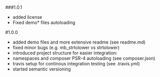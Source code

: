 ###1.0.1

- added license
- Fixed demo* files autoloading

#1.0.0

- added demo files and more extensive readme (see readme.md)
- fixed minor bugs (e.g. mb_strtolower vs strtolower)
- introduced project structure for easier integration:
 - namespaces and composer PSR-4 autoloading (see composer.json)
 - travis setup for continous integration testing (see .travis.yml)
 - started semantic versioning

 